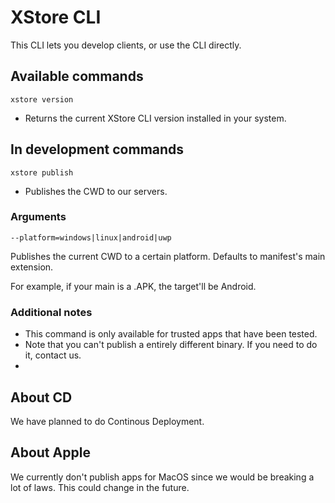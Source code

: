 # XStore CLI
This CLI lets you develop clients, or use the CLI directly.

## Available commands

```xstore version```

- Returns the current XStore CLI version installed in your system.

## In development commands

```xstore publish```

- Publishes the CWD to our servers. 

### Arguments

`--platform=windows|linux|android|uwp`

Publishes the current CWD to a certain platform. Defaults to manifest's main extension.

For example, if your main is a .APK, the target'll be Android.

### Additional notes

- This command is only available for trusted apps that have been tested. 
- Note that you can't publish a entirely different binary. If you need to do it, contact us.
- 

## About CD

We have planned to do Continous Deployment.

## About Apple

We currently don't publish apps for MacOS since we would be breaking a lot of laws. This could change in the future.
